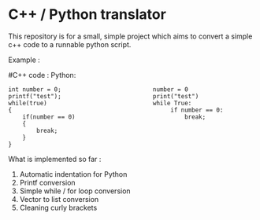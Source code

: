# C++ / Python translator

This repository is for a small, simple project which aims to convert a simple c++ code to a runnable python script. 

Example : 

#C++ code :                                  Python:

    int number = 0;                          number = 0
    printf("test");                          print("test")
    while(true)                              while True:
    {                                             if number == 0:
        if(number == 0)                               break;
        {
            break;
        }
    }
    
What is implemented so far : 

  1) Automatic indentation for Python
  2) Printf conversion
  3) Simple while / for loop conversion
  4) Vector to list conversion
  5) Cleaning curly brackets
